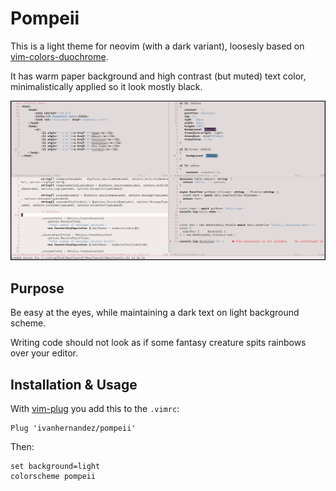 # Pompeii

This is a light theme for neovim (with a dark variant), loosesly based on [vim-colors-duochrome](https://github.com/sdothum/vim-colors-duochrome).

It has warm paper background and high contrast (but muted) text color, minimalistically applied so it look mostly black.

![Pompeii](/screenshots/pompeii.png)

## Purpose

Be easy at the eyes, while maintaining a dark text on light background scheme.

Writing code should not look as if some fantasy creature spits rainbows over your editor.

## Installation & Usage

With [vim-plug](https://github.com/junegunn/vim-plug) you add this to the `.vimrc`:

```
Plug 'ivanhernandez/pompeii'
```

Then:

```
set background=light
colorscheme pompeii
```
